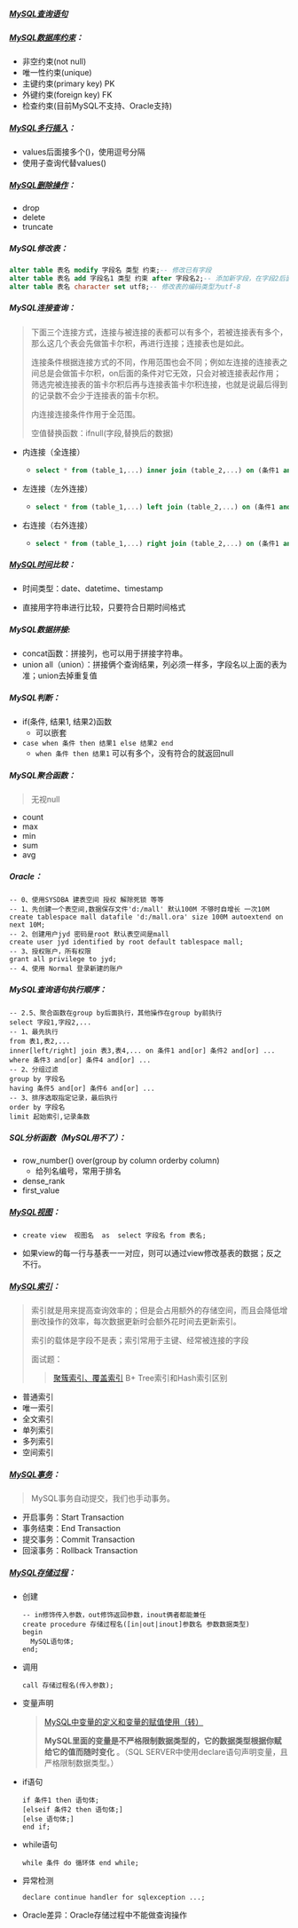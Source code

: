 ##### [MySQL查询语句](https://www.cnblogs.com/168vincent/p/9201089.html)

##### [MySQL数据库约束](https://blog.csdn.net/w_linux/article/details/79655073)：

- 非空约束(not null)
- 唯一性约束(unique)
- 主键约束(primary key) PK
- 外键约束(foreign key) FK
- 检查约束(目前MySQL不支持、Oracle支持)

##### [MySQL多行插入](https://blog.csdn.net/weixin_33809981/article/details/93811309)：

- values后面接多个()，使用逗号分隔
- 使用子查询代替values()

##### [MySQL删除操作](https://blog.csdn.net/z1015840017/article/details/90441222)：

- drop
- delete
- truncate

##### MySQL修改表：

```sql
alter table 表名 modify 字段名 类型 约束;-- 修改已有字段
alter table 表名 add 字段名1 类型 约束 after 字段名2;-- 添加新字段，在字段2后面
alter table 表名 character set utf8;-- 修改表的编码类型为utf-8
```

##### MySQL连接查询：

> 下面三个连接方式，连接与被连接的表都可以有多个，若被连接表有多个，那么这几个表会先做笛卡尔积，再进行连接；连接表也是如此。
>
> 连接条件根据连接方式的不同，作用范围也会不同；例如左连接的连接表之间总是会做笛卡尔积，on后面的条件对它无效，只会对被连接表起作用；筛选完被连接表的笛卡尔积后再与连接表笛卡尔积连接，也就是说最后得到的记录数不会少于连接表的笛卡尔积。
>
> 内连接连接条件作用于全范围。
>
> 空值替换函数：ifnull(字段,替换后的数据)

- 内连接（全连接）

  - ```sql
    select * from (table_1,...) inner join (table_2,...) on (条件1 and ...)
    ```

- 左连接（左外连接）

  - ```sql
    select * from (table_1,...) left join (table_2,...) on (条件1 and ...)-- 条件筛选被连接的表，对连接表无效
    ```

- 右连接（右外连接）

  - ```sql
    select * from (table_1,...) right join (table_2,...) on (条件1 and ...)
    ```

##### [MySQL时间](https://www.cnblogs.com/xuliuzai/p/10901425.html)比较：

- 时间类型：date、datetime、timestamp

- 直接用字符串进行比较，只要符合日期时间格式

##### MySQL数据拼接:

- concat函数：拼接列，也可以用于拼接字符串。
- union all（union）：拼接俩个查询结果，列必须一样多，字段名以上面的表为准；union去掉重复值

##### MySQL判断：

- if(条件, 结果1, 结果2)函数
  - 可以嵌套
- `case when 条件 then 结果1 else 结果2 end`
  - `when 条件 then 结果1` 可以有多个，没有符合的就返回null

##### MySQL聚合函数：

> 无视null

- count
- max
- min
- sum
- avg

##### Oracle：

```plsql
-- 0、使用SYSDBA 建表空间 授权 解除死锁 等等
-- 1、先创建一个表空间,数据保存文件'd:/mall' 默认100M 不够时自增长 一次10M
create tablespace mall datafile 'd:/mall.ora' size 100M autoextend on next 10M; 
-- 2、创建用户jyd 密码是root 默认表空间是mall
create user jyd identified by root default tablespace mall;
-- 3、授权账户，所有权限
grant all privilege to jyd;
-- 4、使用 Normal 登录新建的账户
```

##### MySQL查询语句执行顺序：

```mysql
-- 2.5、聚合函数在group by后面执行，其他操作在group by前执行
select 字段1,字段2,...
-- 1、最先执行
from 表1,表2,...
inner[left/right] join 表3,表4,... on 条件1 and[or] 条件2 and[or] ...
where 条件3 and[or] 条件4 and[or] ...
-- 2、分组过滤
group by 字段名
having 条件5 and[or] 条件6 and[or] ...
-- 3、排序选取指定记录，最后执行
order by 字段名
limit 起始索引,记录条数
```

##### SQL分析函数（MySQL用不了）：

- row_number() over(group by column orderby column)
  - 给列名编号，常用于排名
- dense_rank
- first_value

##### [MySQL视图](https://www.cnblogs.com/cshaptx4869/p/10481749.html)：

- ```mysql
  create view  视图名  as  select 字段名 from 表名;
  ```

- 如果view的每一行与基表一一对应，则可以通过view修改基表的数据；反之不行。

##### [MySQL索引](https://blog.csdn.net/weixin_41459547/article/details/87967502)：

> 索引就是用来提高查询效率的；但是会占用额外的存储空间，而且会降低增删改操作的效率，每次数据更新时会额外花时间去更新索引。
>
> 索引的载体是字段不是表；索引常用于主键、经常被连接的字段
>
> 面试题：
>
> > [聚簇索引、覆盖索引](https://blog.csdn.net/zycxnanwang/article/details/84447908)
> > B+ Tree索引和Hash索引区别

- 普通索引
- 唯一索引
- 全文索引
- 单列索引
- 多列索引
- 空间索引

##### [MySQL事务](https://blog.csdn.net/w_linux/article/details/79666086)：

> MySQL事务自动提交，我们也手动事务。

- 开启事务：Start Transaction
- 事务结束：End Transaction
- 提交事务：Commit Transaction
- 回滚事务：Rollback Transaction

##### [MySQL存储过程](https://blog.csdn.net/qq_33157666/article/details/87877246)：

- 创建

  ```mysql
  -- in修饰传入参数，out修饰返回参数，inout俩者都能兼任
  create procedure 存储过程名([in|out|inout]参数名 参数数据类型)
  begin
  	MySQL语句体;
  end;
  ```

- 调用

  ```mysql
  call 存储过程名(传入参数);
  ```

- 变量声明

  > [     MySQL中变量的定义和变量的赋值使用（转）        ](https://www.cnblogs.com/EasonJim/p/7966918.html)
  >
  > **MySQL里面的变量是不严格限制数据类型的，它的数据类型根据你赋给它的值而随时变化** 。（SQL SERVER中使用declare语句声明变量，且严格限制数据类型。） 

- if语句

  ```mysql
  if 条件1 then 语句体;
  [elseif 条件2 then 语句体;]
  [else 语句体;]
  end if;
  ```

- while语句

  ```mysql
  while 条件 do 循环体 end while;
  ```

- 异常检测

  ```mysql
  declare continue handler for sqlexception ...;
  ```

- Oracle差异：Oracle存储过程中不能做查询操作

